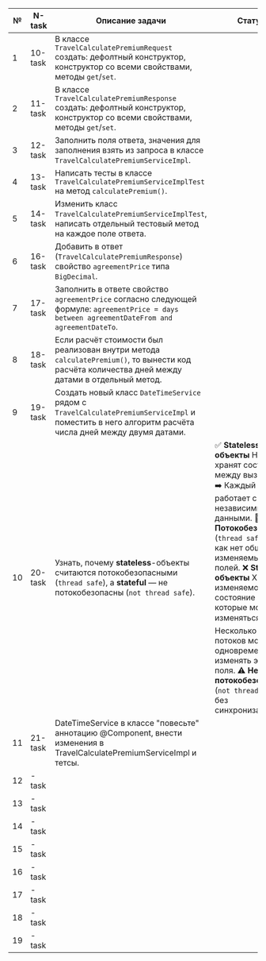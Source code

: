 | №  | N-task  | Описание задачи                                                                                                                                                              | Статус     |
|----|---------|------------------------------------------------------------------------------------------------------------------------------------------------------------------------------|------------|
| 1  | 10-task | В классе `TravelCalculatePremiumRequest` создать: дефолтный конструктор, конструктор со всеми свойствами, методы `get`/`set`.                                              |            |
| 2  | 11-task | В классе `TravelCalculatePremiumResponse` создать: дефолтный конструктор, конструктор со всеми свойствами, методы `get`/`set`.                                             |            |
| 3  | 12-task | Заполнить поля ответа, значения для заполнения взять из запроса в классе `TravelCalculatePremiumServiceImpl`.                                                              |            |
| 4  | 13-task | Написать тесты в классе `TravelCalculatePremiumServiceImplTest` на метод `calculatePremium()`.                                                                             |            |
| 5  | 14-task | Изменить класс `TravelCalculatePremiumServiceImplTest`, написать отдельный тестовый метод на каждое поле ответа.                                                           |            |
| 6  | 16-task | Добавить в ответ (`TravelCalculatePremiumResponse`) свойство `agreementPrice` типа `BigDecimal`.                                                                           |            |
| 7  | 17-task | Заполнить в ответе свойство `agreementPrice` согласно следующей формуле: `agreementPrice = days between agreementDateFrom and agreementDateTo`.                          |            |
| 8  | 18-task | Если расчёт стоимости был реализован внутри метода `calculatePremium()`, то вынести код расчёта количества дней между датами в отдельный метод.                           |            |
| 9  | 19-task | Создать новый класс `DateTimeService` рядом с `TravelCalculatePremiumServiceImpl` и поместить в него алгоритм расчёта числа дней между двумя датами.                     |            |
| 10 | 20-task | Узнать, почему **stateless**-объекты считаются потокобезопасными (`thread safe`), а **stateful** — не потокобезопасны (`not thread safe`).                                | ✅ **Stateless-объекты** Не хранят состояние между вызовами. ➡️ Каждый поток работает с независимыми данными. 🧵 **Потокобезопасны** (`thread safe`), так как нет общих изменяемых полей. ❌ **Stateful-объекты** Хранят изменяемое состояние (поля, которые могут изменяться). ➡️ Несколько потоков могут одновременно изменять эти поля. ⚠️ **Не потокобезопасны** (`not thread safe`) без синхронизации.       |
| 11 | 21-task |       DateTimeService в классе "повесьте" аннотацию @Component, внести изменения в TravelCalculatePremiumServiceImpl и тетсы.                                                                                                                                                                       |            |
| 12 | -task   |                                                                                                                                                                              |            |
| 13 | -task   |                                                                                                                                                                              |            |
| 14 | -task   |                                                                                                                                                                              |            |
| 15 | -task   |                                                                                                                                                                              |            |
| 16 | -task   |                                                                                                                                                                              |            |
| 17 | -task   |                                                                                                                                                                              |            |
| 18 | -task   |                                                                                                                                                                              |            |
| 19 | -task   |                                                                                                                                                                              |            |
